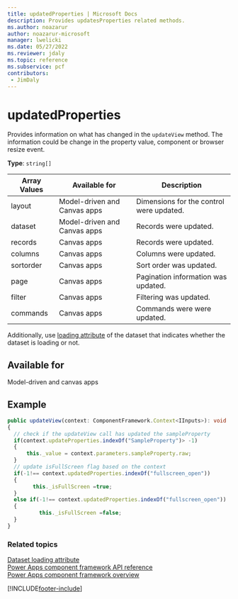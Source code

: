 ```yaml
---
title: updatedProperties | Microsoft Docs
description: Provides updatesProperties related methods.
ms.author: noazarur
author: noazarur-microsoft
manager: lwelicki
ms.date: 05/27/2022
ms.reviewer: jdaly
ms.topic: reference
ms.subservice: pcf
contributors:
 - JimDaly
---
```


# updatedProperties

Provides information on what has changed in the `updateView` method. The information could be change in the property value, component or browser resize event.

**Type**: `string[]`

| Array Values | Available for                | Description                              |
| ------------ | ---------------------------- | ---------------------------------------- |
| layout       | Model-driven and Canvas apps | Dimensions for the control were updated. |
| dataset      | Model-driven and Canvas apps | Records were updated.                    |
| records      | Canvas apps                  | Records were updated.                    |
| columns      | Canvas apps                  | Columns were updated.                    |
| sortorder    | Canvas apps                  | Sort order was updated.                  |
| page         | Canvas apps                  | Pagination information was updated.      |
| filter       | Canvas apps                  | Filtering was updated.                   |
| commands     | Canvas apps                  | Commands were were updated.              |

Additionally, use [loading attribute](../reference/dataset.md#loading) of the dataset that indicates whether the dataset is loading or not.

## Available for
Model-driven and canvas apps


## Example

```typescript
public updateView(context: ComponentFramework.Context<IInputs>): void
{
  // check if the updateView call has updated the sampleProperty
  if(context.updateProperties.indexOf("SampleProperty")> -1)
  {
      this._value = context.parameters.sampleProperty.raw;
  }
  // update isFullScreen flag based on the context
  if(-1!== context.updatedProperties.indexOf("fullscreen_open"))
  {
        this._isFullScreen =true;
  }
  else if(-1!== context.updatedProperties.indexOf("fullscreen_open"))
  {
          this._isFullScreen =false;
  }
}
```

### Related topics

[Dataset loading attribute](../reference/dataset.md#loading)<br/>
[Power Apps component framework API reference](../reference/index.md)<br/>
[Power Apps component framework overview](../overview.md)

[!INCLUDE[footer-include](../../../includes/footer-banner.md)]
